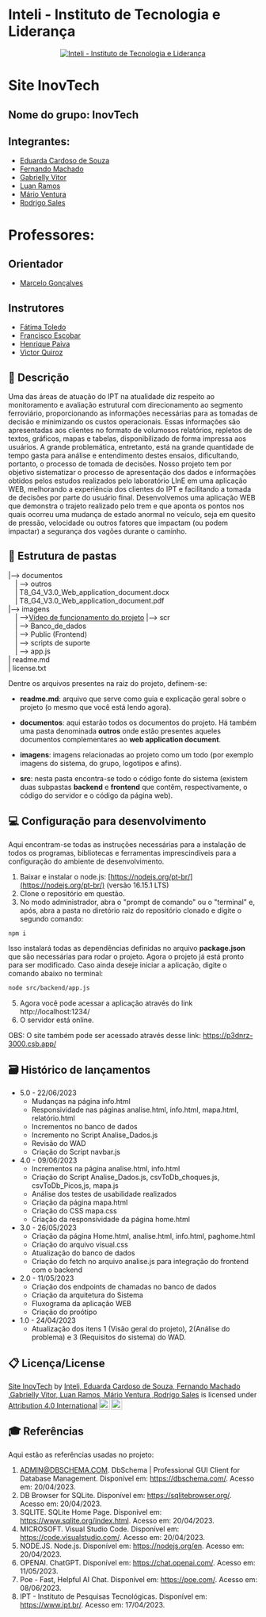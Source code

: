 # Inteli - Instituto de Tecnologia e Liderança 

<p align="center">
<a href= "https://www.inteli.edu.br/"><img src="https://www.inteli.edu.br/wp-content/uploads/2022/04/28103439/Logo-Container.png" alt="Inteli - Instituto de Tecnologia e Liderança" border="0"></a>
</p>

# Site InovTech

## Nome do grupo: InovTech

## Integrantes:
- <a href="https://www.linkedin.com/in/eduarda-cardoso-de-souza-8bb802268/">Eduarda Cardoso de Souza</a> 
- <a href="https://www.linkedin.com/in/fernando-machado-84673a212/">Fernando Machado</a>
- <a href="https://www.linkedin.com/in/gabriellysilvavitor/">Gabrielly Vitor</a>
- <a href="https://www.linkedin.com/in/luan-ramos-de-mello-253b28268/">Luan Ramos</a> 
- <a href="https://www.linkedin.com/">Mário Ventura</a> 
- <a href="https://www.linkedin.com/in/rodrigo-sales-07/">Rodrigo Sales</a>

# Professores:
## Orientador

- <a href="https://www.linkedin.com/in/marcelo-gon%C3%A7alves-phd-a550652/">Marcelo Gonçalves</a>

## Instrutores

- <a href="https://www.linkedin.com/in/fatima-toledo/">Fátima Toledo</a>
- <a href="https://www.linkedin.com/in/francisco-escobar">Francisco Escobar</a>
- <a href="https://www.linkedin.com/in/henrique-mohallem-paiva-6854b460/">Henrique Paiva</a>
- <a href="https://www.linkedin.com/in/victorbarq">Victor Quiroz</a>

## 📝 Descrição

Uma das áreas de atuação do IPT na atualidade diz respeito ao monitoramento e avaliação estrutural com direcionamento ao segmento ferroviário, proporcionando as informações necessárias para as tomadas de decisão e minimizando os custos operacionais. Essas informações são apresentadas aos clientes no formato de volumosos relatórios, repletos de textos, gráficos, mapas e tabelas, disponibilizado de forma impressa aos usuários. A grande problemática, entretanto, está na grande quantidade de tempo gasta para análise e entendimento destes ensaios, dificultando, portanto, o processo de tomada de decisões.
Nosso projeto tem por objetivo sistematizar o processo de apresentação dos dados e informações obtidos pelos estudos realizados pelo laboratório LInE em uma aplicação WEB, melhorando a experiência dos clientes do IPT e facilitando a tomada de decisões por parte do usuário final. Desenvolvemos uma aplicação WEB que demonstra o trajeto realizado pelo trem e que aponta os pontos nos quais ocorreu uma mudança de estado anormal no veículo, seja em quesito de pressão, velocidade ou outros fatores que impactam (ou podem impactar) a segurança dos vagões durante o caminho.


## 📁 Estrutura de pastas

|--> documentos<br>
  &emsp;| --> outros <br>
  &emsp;| T8_G4_V3.0_Web_application_document.docx<br>
  &emsp;| T8_G4_V3.0_Web_application_document.pdf<br>
|--> imagens<br>
  &emsp;| --><a href="https://www.youtube.com/watch?v=Ya1ua_Q5COs">Vídeo de funcionamento do projeto</a>
|--> scr<br>
  &emsp;| --> Banco_de_dados <br>
  &emsp;| --> Public (Frontend) <br>
  &emsp;| --> scripts de suporte <br>
  &emsp;| --> app.js <br>
| readme.md<br>
| license.txt

Dentre os arquivos presentes na raiz do projeto, definem-se:

- <b>readme.md</b>: arquivo que serve como guia e explicação geral sobre o projeto (o mesmo que você está lendo agora).

- <b>documentos</b>: aqui estarão todos os documentos do projeto. Há também uma pasta denominada <b>outros</b> onde estão presentes aqueles documentos complementares ao <b>web application document</b>.

- <b>imagens</b>: imagens relacionadas ao projeto como um todo (por exemplo imagens do sistema, do grupo, logotipos e afins).

- <b>src</b>: nesta pasta encontra-se todo o código fonte do sistema (existem duas subpastas <b>backend</b> e <b>frontend</b> que contêm, respectivamente, o código do servidor e o código da página web).

## 💻 Configuração para desenvolvimento

Aqui encontram-se todas as instruções necessárias para a instalação de todos os programas, bibliotecas e ferramentas imprescindíveis para a configuração do ambiente de desenvolvimento.

1.  Baixar e instalar o node.js:  [https://nodejs.org/pt-br/](https://nodejs.org/pt-br/) (versão 16.15.1 LTS)
2. Clone o repositório em questão.
3.  No modo administrador, abra o "prompt de comando" ou o "terminal" e, após,  abra a pasta no diretório raiz do repositório clonado e digite o segundo comando:

```sh
npm i
```

Isso instalará todas as dependências definidas no arquivo <b>package.json</b> que são necessárias para rodar o projeto. Agora o projeto já está pronto para ser modificado. Caso ainda deseje iniciar a aplicação, digite o comando abaixo no terminal:

```sh
node src/backend/app.js
```
5. Agora você pode acessar a aplicação através do link http://localhost:1234/
6. O servidor está online.

OBS: O site também pode ser acessado através desse link: https://p3dnrz-3000.csb.app/


## 🗃 Histórico de lançamentos

* 5.0 - 22/06/2023
    * Mudanças na página info.html
    * Responsividade nas páginas analise.html, info.html, mapa.html, relatório.html
    * Incrementos no banco de dados
    * Incremento no Script Analise_Dados.js
    * Revisão do WAD
    * Criação do Script navbar.js
* 4.0 - 09/06/2023
    * Incrementos na página analise.html, info.html
    * Criação do Script Analise_Dados.js, csvToDb_choques.js, csvToDb_Picos,js, mapa.js
    * Análise dos testes de usabilidade realizados
    * Criação da página mapa.html
    * Criação do CSS mapa.css
    * Criação da responsividade da página home.html
* 3.0 - 26/05/2023
    * Criação da página Home.html, analise.html, info.html, paghome.html 
    * Criação do arquivo visual.css
    * Atualização do banco de dados
    * Criação do fetch no arquivo analise.js para integração do frontend com o backend
* 2.0 - 11/05/2023
    * Criação dos endpoints de chamadas no banco de dados
    * Criação da arquitetura do Sistema
    * Fluxograma da aplicação WEB
    * Criação do proótipo
* 1.0 - 24/04/2023
    * Atualização dos itens 1 (Visão geral do projeto), 2(Análise do problema) e 3 (Requisitos do sistema) do WAD.



## 📋 Licença/License

<p xmlns:cc="http://creativecommons.org/ns#" xmlns:dct="http://purl.org/dc/terms/"><a property="dct:title" rel="cc:attributionURL" href="https://github.com/2023M2T8-Inteli/Projeto4">Site InovTech</a> by <a rel="cc:attributionURL dct:creator" property="cc:attributionName" href="https://github.com/2023M2T8-Inteli/Projeto4">Inteli, Eduarda Cardoso de Souza, Fernando Machado ,Gabrielly Vitor, Luan Ramos, Mário Ventura ,Rodrigo Sales</a> is licensed under <a href="http://creativecommons.org/licenses/by/4.0/?ref=chooser-v1" target="_blank" rel="license noopener noreferrer" style="display:inline-block;">Attribution 4.0 International<img style="height:22px!important;margin-left:3px;vertical-align:text-bottom;" src="https://mirrors.creativecommons.org/presskit/icons/cc.svg?ref=chooser-v1"><img style="height:22px!important;margin-left:3px;vertical-align:text-bottom;" src="https://mirrors.creativecommons.org/presskit/icons/by.svg?ref=chooser-v1"></a></p>

## 🎓 Referências

Aqui estão as referências usadas no projeto:

1. ADMIN@DBSCHEMA.COM. DbSchema | Professional GUI Client for Database Management. Disponível em: <https://dbschema.com/>. Acesso em: 20/04/2023.
2. DB Browser for SQLite. Disponível em: <https://sqlitebrowser.org/>. Acesso em: 20/04/2023.
3. SQLITE. SQLite Home Page. Disponível em: <https://www.sqlite.org/index.html>. Acesso em: 20/04/2023.
4. MICROSOFT. Visual Studio Code. Disponível em: <https://code.visualstudio.com/>. Acesso em: 20/04/2023.
5. NODE.JS. Node.js. Disponível em: <https://nodejs.org/en>. Acesso em: 20/04/2023.
6. OPENAI. ChatGPT. Disponível em: <https://chat.openai.com/>. Acesso em: 11/05/2023.
7. Poe - Fast, Helpful AI Chat. Disponível em: <https://poe.com/>. Acesso em: 08/06/2023.
8. IPT - Instituto de Pesquisas Tecnológicas. Disponível em: <https://www.ipt.br/>. Acesso em: 17/04/2023.

